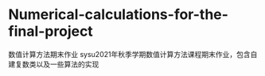 # Numerical-calculations-for-the-final-project
数值计算方法期末作业
sysu2021年秋季学期数值计算方法课程期末作业，包含自建复数类以及一些算法的实现
